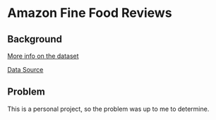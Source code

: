 # Amazon Fine Food Reviews
## Background
[More info on the dataset](http://i.stanford.edu/~julian/pdfs/www13.pdf)

[Data Source](https://www.kaggle.com/snap/amazon-fine-food-reviews)

## Problem
This is a personal project, so the problem was up to me to determine.
